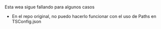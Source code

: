 Esta wea sigue fallando para algunos casos

- En el repo original, no puedo hacerlo funcionar con el uso de Paths en TSConfig.json
